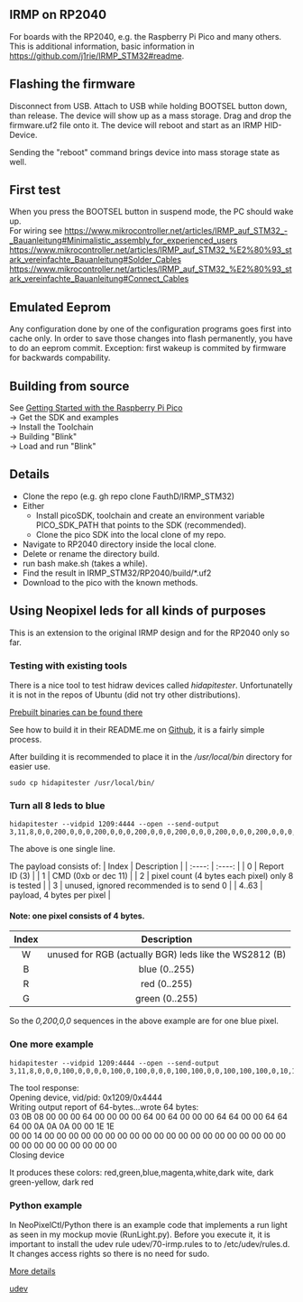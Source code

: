 ## IRMP on RP2040

For boards with the RP2040, e.g. the Raspberry Pi Pico and many others.  
This is additional information, basic information in https://github.com/j1rie/IRMP_STM32#readme.

## Flashing the firmware
Disconnect from USB.
Attach to USB while holding BOOTSEL button down, than release. The device will show up as a mass storage.
Drag and drop the firmware.uf2 file onto it. The device will reboot and start as an IRMP HID-Device.

Sending the "reboot" command brings device into mass storage state as well.

## First test
When you press the BOOTSEL button in suspend mode, the PC should wake up.  
For wiring see https://www.mikrocontroller.net/articles/IRMP_auf_STM32_-_Bauanleitung#Minimalistic_assembly_for_experienced_users  
https://www.mikrocontroller.net/articles/IRMP_auf_STM32_%E2%80%93_stark_vereinfachte_Bauanleitung#Solder_Cables  
https://www.mikrocontroller.net/articles/IRMP_auf_STM32_%E2%80%93_stark_vereinfachte_Bauanleitung#Connect_Cables

## Emulated Eeprom
Any configuration done by one of the configuration programs goes first into cache only. In order to save
those changes into flash permanently, you have to do an eeprom commit.
Exception: first wakeup is commited by firmware for backwards compability.

## Building from source
See [Getting Started with the Raspberry Pi Pico](https://rptl.io/pico-get-started)  
-> Get the SDK and examples  
-> Install the Toolchain  
->  Building "Blink"  
->  Load and run "Blink"  

## Details
- Clone the repo (e.g. gh repo clone FauthD/IRMP_STM32)
- Either
  - Install picoSDK, toolchain and create an environment variable PICO_SDK_PATH that points to the SDK (recommended).
  - Clone the pico SDK into the local clone of my repo.
- Navigate to RP2040 directory inside the local clone.
- Delete or rename the directory build.
- run bash make.sh (takes a while).
- Find the result in IRMP_STM32/RP2040/build/*.uf2
- Download to the pico with the known methods.

## Using Neopixel leds for all kinds of purposes
This is an extension to the original IRMP design and for the RP2040 only so far.

### Testing with existing tools

There is a nice tool to test hidraw devices called *hidapitester*. Unfortunatelly it is not in the repos of Ubuntu (did not try other distributions).

[Prebuilt binaries can be found there](https://github.com/todbot/hidapitester/releases)

See how to build it in their README.me on [Github](https://github.com/todbot/hidapitester), it is a fairly simple process.

After building it is recommended to place it in the */usr/local/bin* directory for easier use.

    sudo cp hidapitester /usr/local/bin/

### Turn all 8 leds to blue
    hidapitester --vidpid 1209:4444 --open --send-output 3,11,8,0,0,200,0,0,0,200,0,0,0,200,0,0,0,200,0,0,0,200,0,0,0,200,0,0,0,200,0,0,0,200,0,0  

The above is one single line.

The payload consists of:
| Index | Description |
| :----: | :----: |
| 0 | Report ID (3) |
| 1 | CMD (0xb or dec 11) |
| 2 | pixel count (4 bytes each pixel) only 8 is tested |
| 3 | unused, ignored recommended is to send 0 |
| 4..63 | payload, 4 bytes per pixel |

#### Note: one pixel consists of 4 bytes.
| Index | Description |
| :----: | :----: |
| W | unused for RGB (actually BGR) leds like the WS2812 (B) |
| B | blue (0..255) |
| R | red (0..255) |
| G | green (0..255) |

So the *0,200,0,0* sequences in the above example are for one blue pixel.

### One more example
    hidapitester --vidpid 1209:4444 --open --send-output 3,11,8,0,0,0,100,0,0,0,0,100,0,100,0,0,0,100,100,0,0,100,100,100,0,10,10,10,0,0,30,30,0,0,20,0

The tool response:  
    Opening device, vid/pid: 0x1209/0x4444  
    Writing output report of 64-bytes...wrote 64 bytes:  
    03 0B 08 00 00 00 64 00 00 00 00 64 00 64 00 00 00 64 64 00 00 64 64 64 00 0A 0A 0A 00 00 1E 1E  
    00 00 14 00 00 00 00 00 00 00 00 00 00 00 00 00 00 00 00 00 00 00 00 00 00 00 00 00 00 00 00 00  
    Closing device

It produces these colors: red,green,blue,magenta,white,dark wite, dark green-yellow, dark red

### Python example
In NeoPixelCtl/Python there is an example code that implements a run light as seen in my mockup movie (RunLight.py). Before you execute it, it is important to install the udev rule udev/70-irmp.rules to to /etc/udev/rules.d. It changes access rights so there is no need for sudo.

[More details](../NeoPixelCtl/Python/README.md)

[udev](../udev/README.md)
